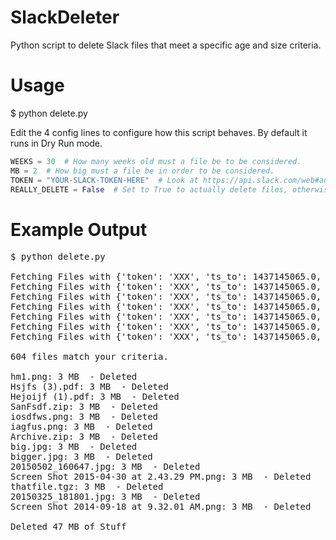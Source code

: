 # SlackDeleter
Python script to delete Slack files that meet a specific age and size criteria.

# Usage
$ python delete.py

Edit the 4 config lines to configure how this script behaves. By default it runs in Dry Run mode.

```python
WEEKS = 30  # How many weeks old must a file be to be considered.
MB = 2  # How big must a file be in order to be considered.
TOKEN = "YOUR-SLACK-TOKEN-HERE"  # Look at https://api.slack.com/web#authentication
REALLY_DELETE = False  # Set to True to actually delete files, otherwise it's a dry run.
```

# Example Output
<pre>
$ python delete.py

Fetching Files with {'token': 'XXX', 'ts_to': 1437145065.0, 'page': 1}
Fetching Files with {'token': 'XXX', 'ts_to': 1437145065.0, 'page': 2}
Fetching Files with {'token': 'XXX', 'ts_to': 1437145065.0, 'page': 3}
Fetching Files with {'token': 'XXX', 'ts_to': 1437145065.0, 'page': 4}
Fetching Files with {'token': 'XXX', 'ts_to': 1437145065.0, 'page': 5}
Fetching Files with {'token': 'XXX', 'ts_to': 1437145065.0, 'page': 6}
Fetching Files with {'token': 'XXX', 'ts_to': 1437145065.0, 'page': 7}

604 files match your criteria.

hm1.png: 3 MB  - Deleted
Hsjfs (3).pdf: 3 MB  - Deleted
Hejoijf (1).pdf: 3 MB  - Deleted
SanFsdf.zip: 3 MB  - Deleted
iosdfws.png: 3 MB  - Deleted
iagfus.png: 3 MB  - Deleted
Archive.zip: 3 MB  - Deleted
big.jpg: 3 MB  - Deleted
bigger.jpg: 3 MB  - Deleted
20150502_160647.jpg: 3 MB  - Deleted
Screen Shot 2015-04-30 at 2.43.29 PM.png: 3 MB  - Deleted
thatfile.tgz: 3 MB  - Deleted
20150325_181801.jpg: 3 MB  - Deleted
Screen Shot 2014-09-18 at 9.32.01 AM.png: 3 MB  - Deleted

Deleted 47 MB of Stuff
</pre>

